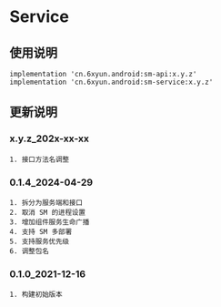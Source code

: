 Service
===

使用说明
---
```
implementation 'cn.6xyun.android:sm-api:x.y.z'
implementation 'cn.6xyun.android:sm-service:x.y.z'
```

更新说明
---
### x.y.z_202x-xx-xx
    1. 接口方法名调整

### 0.1.4_2024-04-29
    1. 拆分为服务端和接口
    2. 取消 SM 的进程设置
    3. 增加组件服务生命广播
    4. 支持 SM 多部署
    5. 支持服务优先级
    6. 调整包名

### 0.1.0_2021-12-16
    1. 构建初始版本